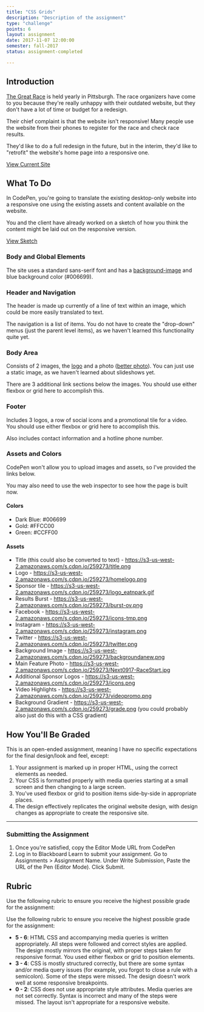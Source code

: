 ```yaml
---
title: "CSS Grids"
description: "Description of the assignment"
type: "challenge"
points: 6
layout: assignment
date: 2017-11-07 12:00:00
semester: fall-2017
status: assignment-completed

---
```


## Introduction

[The Great Race](http://www.rungreatrace.com) is held yearly in Pittsburgh.  The race organizers have come to you because they're really unhappy with their outdated website, but they don't have a lot of time or budget for a redesign.

Their chief complaint is that the website isn't responsive!  Many people use the website from their phones to register for the race and check race results.

They'd like to do a full redesign in the future, but in the interim, they'd like to "retrofit" the website's home page into a responsive one.  

<a href="http://www.rungreatrace.com" class="button small">View Current Site</a>


## What To Do

In CodePen, you're going to translate the existing desktop-only website into a responsive one using the existing assets and content available on the website.  

You and the client have already worked on a sketch of how you think the content might be laid out on the responsive version.

<a class="button small" href="/files/greatrace-sketch.pdf">View Sketch</a>

### Body and Global Elements

The site uses a standard sans-serif font and has a [background-image](http://www.rungreatrace.com/images/backgroundanew.png) and blue background color (#006699).

### Header and Navigation

The header is made up currently of a line of text within an image, which could be more easily translated to text.  

The navigation is a list of items.  You do not have to create the "drop-down" menus (just the parent level items), as we haven't learned this functionality quite yet.

### Body Area

Consists of 2 images, the [logo](http://www.rungreatrace.com/images/homelogo.png) and a photo ([better photo](http://www.post-gazette.com/image/2017/09/17/1140x_q90_a10-7_cTC_ca0,0,2040,1167/Next0917-RaceStart.jpg)).  You can just use a static image, as we haven't learned about slideshows yet.

There are 3 additional link sections below the images.  You should use either flexbox or grid here to accomplish this.

### Footer

Includes 3 logos, a row of social icons and a promotional tile for a video.  You should use either flexbox or grid here to accomplish this.

Also includes contact information and a hotline phone number.


### Assets and Colors

CodePen won't allow you to upload images and assets, so I've provided the links below.

You may also need to use the web inspector to see how the page is built now.

#### Colors

* Dark Blue: #006699
* Gold: #FFCC00
* Green: #CCFF00

#### Assets

* Title (this could also be converted to text) - https://s3-us-west-2.amazonaws.com/s.cdpn.io/259273/title.png
* Logo - https://s3-us-west-2.amazonaws.com/s.cdpn.io/259273/homelogo.png
* Sponsor tile - https://s3-us-west-2.amazonaws.com/s.cdpn.io/259273/logo_eatnpark.gif
* Results Burst - https://s3-us-west-2.amazonaws.com/s.cdpn.io/259273/burst-ov.png
* Facebook - https://s3-us-west-2.amazonaws.com/s.cdpn.io/259273/icons-tmp.png
* Instagram - https://s3-us-west-2.amazonaws.com/s.cdpn.io/259273/instagram.png
* Twitter - https://s3-us-west-2.amazonaws.com/s.cdpn.io/259273/twitter.png
* Background Image - https://s3-us-west-2.amazonaws.com/s.cdpn.io/259273/backgroundanew.png
* Main Feature Photo - https://s3-us-west-2.amazonaws.com/s.cdpn.io/259273/Next0917-RaceStart.jpg
* Additional Sponsor Logos - https://s3-us-west-2.amazonaws.com/s.cdpn.io/259273/icons.png
* Video Highlights - https://s3-us-west-2.amazonaws.com/s.cdpn.io/259273/videopromo.png
* Background Gradient - https://s3-us-west-2.amazonaws.com/s.cdpn.io/259273/grade.png (you could probably also just do this with a CSS gradient)

## How You'll Be Graded

This is an open-ended assignment, meaning I have no specific expectations for the final design/look and feel, except:

1.  Your assignment is marked up in proper HTML, using the correct elements as needed.
2.  Your CSS is formatted properly with media queries starting at a small screen and then changing to a large screen.
3.  You've used flexbox or grid to position items side-by-side in appropriate places.
4.  The design effectively replicates the original website design, with design changes as appropriate to create the responsive site.  

---

### Submitting the Assignment

1. Once you're satisfied, copy the Editor Mode URL from CodePen
2. Log in to Blackboard Learn to submit your assignment.  Go to Assignments > Assignment Name.  Under Write Submission, Paste the URL of the Pen (Editor Mode).  Click Submit.

## Rubric

Use the following rubric to ensure you receive the highest possible grade for the assignment:

Use the following rubric to ensure you receive the highest possible grade for the assignment:

* **5 - 6**: HTML CSS and accompanying media queries is written appropriately.  All steps were followed and correct styles are applied.  The design mostly mirrors the original, with proper steps taken for responsive format.  You used either flexbox or grid to position elements.
* **3 - 4**: CSS is mostly structured correctly, but there are some syntax and/or media query issues (for example, you forgot to close a rule with a semicolon).  Some of the steps were missed.  The design doesn't work well at some responsive breakpoints.
* **0 - 2**: CSS does not use appropriate style attributes.  Media queries are not set correctly.  Syntax is incorrect and many of the steps were missed.  The layout isn't appropriate for a responsive website.
